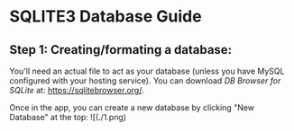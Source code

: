 # SQLITE3 Database Guide

## Step 1: Creating/formating a database:
You'll need an actual file to act as your database (unless you have MySQL configured with your hosting service). You can download *DB Browser for SQLite* at: https://sqlitebrowser.org/.

Once in the app, you can create a new database by clicking "New Database" at the top:
![(./1.png)